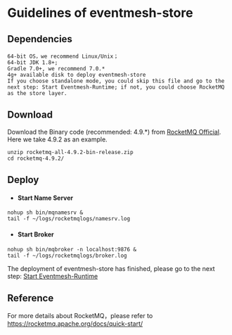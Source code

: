 # Guidelines of eventmesh-store

## Dependencies

```
64-bit OS，we recommend Linux/Unix；
64-bit JDK 1.8+;
Gradle 7.0+, we recommend 7.0.*
4g+ available disk to deploy eventmesh-store
If you choose standalone mode, you could skip this file and go to the next step: Start Eventmesh-Runtime; if not, you could choose RocketMQ as the store layer.
```


## Download

Download the Binary code (recommended: 4.9.*) from [RocketMQ Official](https://rocketmq.apache.org/dowloading/releases/). Here we take 4.9.2 as an example.

```
unzip rocketmq-all-4.9.2-bin-release.zip
cd rocketmq-4.9.2/
```


## Deploy

- #### Start Name Server

```
nohup sh bin/mqnamesrv &
tail -f ~/logs/rocketmqlogs/namesrv.log
```

- #### Start Broker

```
nohup sh bin/mqbroker -n localhost:9876 &
tail -f ~/logs/rocketmqlogs/broker.log
```

The deployment of eventmesh-store has finished, please go to the next step: [Start Eventmesh-Runtime](02-runtime.md)


## Reference
For more details about RocketMQ，please refer to <https://rocketmq.apache.org/docs/quick-start/>

